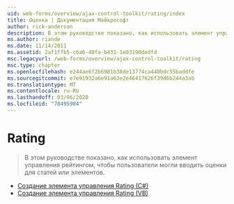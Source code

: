 ```yaml
---
uid: web-forms/overview/ajax-control-toolkit/rating/index
title: Оценка | Документация Майкрософт
author: rick-anderson
description: В этом руководстве показано, как использовать элемент управления рейтингом, чтобы пользователи могли вводить оценки для статей или элементов.
ms.author: riande
ms.date: 11/14/2011
ms.assetid: 2af1ffb5-c6a6-40fa-b431-1e03190dedfd
msc.legacyurl: /web-forms/overview/ajax-control-toolkit/rating
msc.type: chapter
ms.openlocfilehash: e244ae6f2b6981b38de13774ca440bdc55baddfe
ms.sourcegitcommit: e7e91932a6e91a63e2e46417626f39d6b244a3ab
ms.translationtype: MT
ms.contentlocale: ru-RU
ms.lasthandoff: 03/06/2020
ms.locfileid: "78495984"
---
```

# <a name="rating"></a>Rating

> В этом руководстве показано, как использовать элемент управления рейтингом, чтобы пользователи могли вводить оценки для статей или элементов.

- [Создание элемента управления Rating (C#)](creating-a-rating-control-cs.md)
- [Создание элемента управления Rating (VB)](creating-a-rating-control-vb.md)
